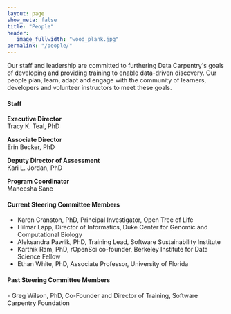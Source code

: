 ```yaml
---
layout: page
show_meta: false
title: "People"
header:
   image_fullwidth: "wood_plank.jpg"
permalink: "/people/"
---
```


Our staff and leadership are committed to furthering Data Carpentry's goals
of developing and providing training to enable data-driven discovery. Our
people plan, learn, adapt and engage
with the community of learners, developers and volunteer instructors to 
meet these goals. 

<h4 id="staff">Staff</h4>

**Executive Director**  
Tracy K. Teal, PhD

**Associate Director**  
Erin Becker, PhD

**Deputy Director of Assessment**  
Kari L. Jordan, PhD

**Program Coordinator**  
Maneesha Sane


<h4 id="sc">Current Steering Committee Members</h4>

- Karen Cranston, PhD, Principal Investigator, Open Tree of Life 
- Hilmar Lapp, Director of Informatics, Duke Center for Genomic and Computational Biology
- Aleksandra Pawlik, PhD, Training Lead, Software Sustainability Institute
- Karthik Ram, PhD, rOpenSci co-founder, Berkeley Institute for Data Science Fellow
- Ethan White, PhD, Associate Professor, University of Florida


<h4 id="sc_past">Past Steering Committee Members</h4>
- Greg Wilson, PhD, Co-Founder and Director of Training, Software Carpentry Foundation
